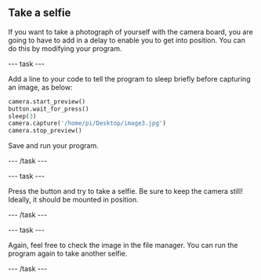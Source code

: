## Take a selfie

If you want to take a photograph of yourself with the camera board, you are going to have to add in a delay to enable you to get into position. You can do this by modifying your program.

--- task ---

Add a line to your code to tell the program to sleep briefly before capturing an image, as below:

```python
camera.start_preview()
button.wait_for_press()
sleep(3)
camera.capture('/home/pi/Desktop/image3.jpg')
camera.stop_preview()
```

Save and run your program.

--- /task ---

--- task ---

Press the button and try to take a selfie. Be sure to keep the camera still! Ideally, it should be mounted in position.

--- /task ---

--- task ---

Again, feel free to check the image in the file manager. You can run the program again to take another selfie.

--- /task ---
